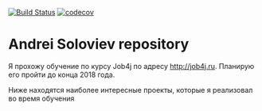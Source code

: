 [![Build Status](https://travis-ci.org/hedg-r52/job4j.svg?branch=master)](https://travis-ci.org/hedg-r52/job4j)
[![codecov](https://codecov.io/gh/hedg-r52/job4j/branch/master/graph/badge.svg)](https://codecov.io/gh/hedg-r52/job4j)

# Andrei Soloviev repository

Я прохожу обучение по курсу Job4j по адресу http://job4j.ru. Планирую его пройти до конца 2018 года.

Ниже находятся наиболее интересные проекты, которые я реализовал во время обучения  